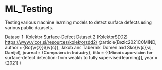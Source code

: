 # ML_Testing
Testing various machine learning models to detect surface defects using various public datasets.

Dataset 1: Kolektor Surface-Defect Dataset 2 (KolektorSDD2)
https://www.vicos.si/resources/kolektorsdd2/
@article{Bozic2021COMIND,
  author = {Bo{\v{z}}i{\v{c}}, Jakob and Tabernik, Domen and 
  Sko{\v{c}}aj, Danijel},
  journal = {Computers in Industry},
  title = {{Mixed supervision for surface-defect detection:
from weakly to fully supervised learning}},
  year = {2021}
}
